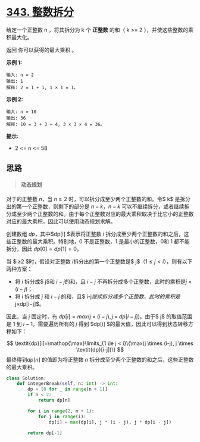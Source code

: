 # [343. 整数拆分](https://leetcode.cn/problems/integer-break/)

给定一个正整数 n ，将其拆分为 k 个 **正整数** 的和（ k >= 2 ），并使这些整数的乘积最大化。

返回 你可以获得的最大乘积 。

 

**示例 1:**

```
输入: n = 2
输出: 1
解释: 2 = 1 + 1, 1 × 1 = 1。
```

**示例 2:**

```
输入: n = 10
输出: 36
解释: 10 = 3 + 3 + 4, 3 × 3 × 4 = 36。
```

**提示:**

- 2 <= n <= 58





## 思路

> #### 动态规划

对于的正整数 $n$，当 $n≥2$ 时，可以拆分成至少两个正整数的和。令$ k$ 是拆分出的第一个正整数，则剩下的部分是 $n-k$，$n-k$ 可以不继续拆分，或者继续拆分成至少两个正整数的和。由于每个正整数对应的最大乘积取决于比它小的正整数对应的最大乘积，因此可以使用动态规划求解。

创建数组 $dp$，其中$dp[i] $表示将正整数 $i$ 拆分成至少两个正整数的和之后，这些正整数的最大乘积。特别地，$0$ 不是正整数，$1$ 是最小的正整数，$0$和 $1$ 都不能拆分，因此 $dp[0]=dp[1]=0$。

当 $i≥2 $时，假设对正整数 $i$拆分出的第一个正整数是$ j$$（1≤j<i）$，则有以下两种方案：

- 将 $i$ 拆分成$ j$和 $i-j$的和，且 $i-j$ 不再拆分成多个正整数，此时的乘积是$j×(i−j)$；
- 将 $i$ 拆分成 $j$ 和 $i-j$ 的和，且$ i-j$继续拆分成多个正整数，此时的乘积是$j×dp[i−j]$。

因此，当 $j$ 固定时，有 $dp[i]=max(j×(i−j),j×dp[i−j])$。由于$ j$ 的取值范围是 $1$ 到 $i-1$，需要遍历所有的 $j$ 得到 $dp[i] $的最大值，因此可以得到状态转移方程如下：

$$
\textit{dp}[i]=\mathop{\max}\limits_{1 \le j < i}\{\max(j \times (i-j), j \times \textit{dp}[i-j])\}
$$
最终得到$dp[n]$ 的值即为将正整数 $n$ 拆分成至少两个正整数的和之后，这些正整数的最大乘积。



```python
class Solution:
    def integerBreak(self, n: int) -> int:
        dp = [0 for _ in range(n + 1)]
        if n < 2:
            return dp[n]

        for i in range(2, n + 1):
            for j in range(i):
                dp[i] = max(dp[i], j * (i - j), j * dp[i - j])

        return dp[-1]

```

